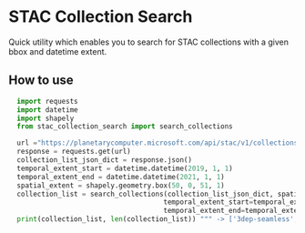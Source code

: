 # STAC Collection Search
Quick utility which enables you to search for STAC collections with a given bbox and datetime extent.

## How to use

``` python
  import requests
  import datetime
  import shapely
  from stac_collection_search import search_collections

  url ="https://planetarycomputer.microsoft.com/api/stac/v1/collections"
  response = requests.get(url)
  collection_list_json_dict = response.json()
  temporal_extent_start = datetime.datetime(2019, 1, 1)
  temporal_extent_end = datetime.datetime(2021, 1, 1)
  spatial_extent = shapely.geometry.box(50, 0, 51, 1)
  collection_list = search_collections(collection_list_json_dict, spatial_extent=spatial_extent,
                                      temporal_extent_start=temporal_extent_start,
                                      temporal_extent_end=temporal_extent_end)
  print(collection_list, len(collection_list)) """ -> ['3dep-seamless', 'sentinel-1-rtc', '...'], 66 """

```